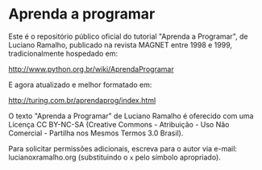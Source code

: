 # Aprenda a programar

Este é o repositório público oficial do tutorial "Aprenda a Programar",
de Luciano Ramalho, publicado na revista MAGNET entre 1998 e 1999,
tradicionalmente hospedado em:

http://www.python.org.br/wiki/AprendaProgramar

E agora atualizado e melhor formatado em:

http://turing.com.br/aprendaprog/index.html

O texto "Aprenda a Programar" de Luciano Ramalho é oferecido com uma
Licença CC BY-NC-SA (Creative Commons - Atribuição - Uso Não Comercial -
Partilha nos Mesmos Termos 3.0 Brasil).

Para solicitar permissões adicionais, escreva para o autor via e-mail:
lucianoxramalho.org (substituindo o `x` pelo símbolo apropriado).
